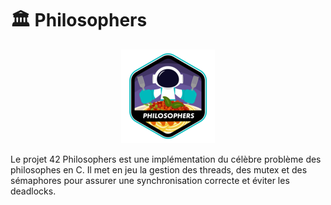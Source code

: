 # 🏛️ Philosophers

<p align="center">
  <img src="https://github.com/mbah24-dev/mbah24-dev/blob/main/42_badges/philosopherse.png" alt="philosophers 42 project badge"/>
</p>

Le projet 42 Philosophers est une implémentation du célèbre problème des philosophes en C. Il met en jeu la gestion des threads, des mutex et des sémaphores pour assurer une synchronisation correcte et éviter les deadlocks.
